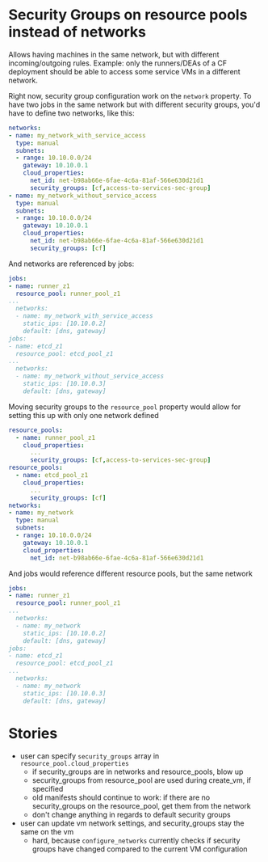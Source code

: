 # Security Groups on resource pools instead of networks
Allows having machines in the same network, but with different incoming/outgoing rules. Example: only the runners/DEAs of a CF deployment should be able to access some service VMs in a different network.

Right now, security group configuration work on the `network` property. To have two jobs in the same network but with different security groups, you'd have to define two networks, like this:

```yaml
networks:
- name: my_network_with_service_access
  type: manual
  subnets:
  - range: 10.10.0.0/24
    gateway: 10.10.0.1
    cloud_properties:
      net_id: net-b98ab66e-6fae-4c6a-81af-566e630d21d1
      security_groups: [cf,access-to-services-sec-group]
- name: my_network_without_service_access
  type: manual
  subnets:
  - range: 10.10.0.0/24
    gateway: 10.10.0.1
    cloud_properties:
      net_id: net-b98ab66e-6fae-4c6a-81af-566e630d21d1
      security_groups: [cf]
```

And networks are referenced by jobs:

```yaml
jobs:
- name: runner_z1
  resource_pool: runner_pool_z1
...
  networks:
  - name: my_network_with_service_access
    static_ips: [10.10.0.2]
    default: [dns, gateway]
jobs:
- name: etcd_z1
  resource_pool: etcd_pool_z1
...
  networks:
  - name: my_network_without_service_access
    static_ips: [10.10.0.3]
    default: [dns, gateway]
```

Moving security groups to the `resource_pool` property would allow for setting this up with only one network defined

```yaml
resource_pools:
  - name: runner_pool_z1
    cloud_properties:
      ...
      security_groups: [cf,access-to-services-sec-group]
resource_pools:
  - name: etcd_pool_z1
    cloud_properties:
      ...
      security_groups: [cf]
networks:
- name: my_network
  type: manual
  subnets:
  - range: 10.10.0.0/24
    gateway: 10.10.0.1
    cloud_properties:
      net_id: net-b98ab66e-6fae-4c6a-81af-566e630d21d1
```

And jobs would reference different resource pools, but the same network

```yaml
jobs:
- name: runner_z1
  resource_pool: runner_pool_z1
...
  networks:
  - name: my_network
    static_ips: [10.10.0.2]
    default: [dns, gateway]
jobs:
- name: etcd_z1
  resource_pool: etcd_pool_z1
...
  networks:
  - name: my_network
    static_ips: [10.10.0.3]
    default: [dns, gateway]
```

# Stories
- user can specify `security_groups` array in `resource_pool.cloud_properties`
	- if security_groups are in networks and resource_pools, blow up
	- security_groups from resource_pool are used during create_vm, if specified
	- old manifests should continue to work: if there are no security_groups on the resource_pool, get them from the network
  - don't change anything in regards to default security groups
- user can update vm network settings, and security_groups stay the same on the vm
  - hard, because `configure_networks` currently checks if security groups have changed compared to the current VM configuration
